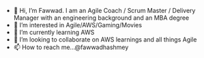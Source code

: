 - 👋 Hi, I’m Fawwad. I am an Agile Coach / Scrum Master / Delivery Manager with an engineering background and an MBA degree
- 👀 I’m interested in Agile/AWS/Gaming/Movies
- 🌱 I’m currently learning AWS
- 💞️ I’m looking to collaborate on AWS learnings and all things Agile 
- 📫 How to reach me...@fawwadhashmey

<!---
fawwadhashmey/fawwadhashmey is a ✨ special ✨ repository because its `README.md` (this file) appears on your GitHub profile.
You can click the Preview link to take a look at your changes.
--->
